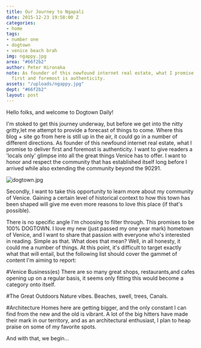 ```yaml
---
title: Our Journey to Ngapali
date: 2015-12-23 19:58:00 Z
categories:
- home
tags:
- number one
- dogtown
- venice beach brah
img: ngappy.jpg
area: "#66f2b2"
author: Peter Hironaka
note: As founder of this newfound internet real estate, what I promise to deliver
  first and foremost is authenticity.
assets: "/uploads/ngappy.jpg"
dept: "#66f2b2"
layout: post
---
```




Hello folks, and welcome to Dogtown Daily!

I'm stoked to get this journey underway, but before we get into the nitty gritty,let me attempt to provide a forecast of things to come. Where this blog + site go from here is still up in the air, it could go in a number of different directions. As founder of this newfound internet real estate, what I promise to deliver first and foremost is authenticity. I want to give readers a 'locals only' glimpse into all the great things Venice has to offer. I want to honor and respect the community that has established itself long before I arrived while also extending the community beyond the 90291.

![dogtown.jpg](/uploads/ngappy.jpg)

Secondly, I want to take this opportunity to learn more about my community of Venice. Gaining a certain level of historical context to how this town has been shaped will give me even more reasons to love this place (if that's possible).

There is no specific angle I'm choosing to filter through. This promises to be 100% DOGTOWN. I love my new (just passed my one year mark) hometown of Venice, and I want to share that passion with everyone who's interested in reading. Simple as that. What does that mean? Well, in all honesty, it could me a number of things. At this point, it's difficult to target exactly what that will entail, but the following list should cover the gammet of content I'm aiming to report:

#Venice Business(es)
There are so many great shops, restaurants,and cafes opening up on a regular basis, it seems only fitting this would become a category onto itself.

#The Great Outdoors
Nature vibes. Beaches, swell, trees, Canals.

#Architecture
Homes here are getting bigger, and the only constant I can find from the new and the old is vibrant. A lot of the big hitters have made their mark in our territory, and as an architectural enthusiast, I plan to heap praise on some of my favorite spots.


And with that, we begin...
